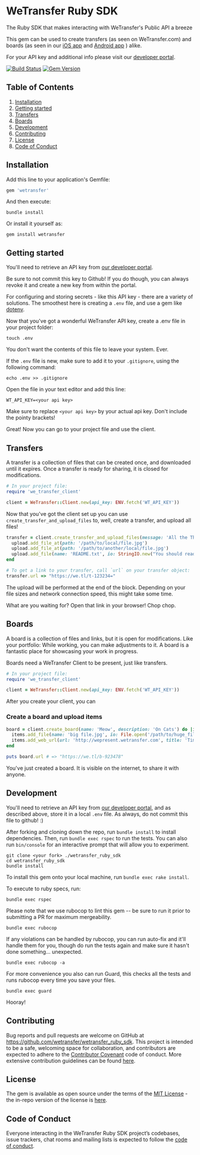 # WeTransfer Ruby SDK

The Ruby SDK that makes interacting with WeTransfer's Public API a breeze

This gem can be used to create transfers (as seen on WeTransfer.com) and boards (as seen in our [iOS app](https://itunes.apple.com/app/apple-store/id765359021?pt=10422800&ct=wetransfer-developer-portal&mt=8) and [Android app](https://play.google.com/store/apps/details?id=com.wetransfer.app.live&referrer=utm_source%3Dwetransfer%26utm_medium%3Ddeveloper-portal) ) alike.

For your API key and additional info please visit our [developer portal](https://developers.wetransfer.com).

[![Build Status](https://travis-ci.com/WeTransfer/wetransfer_ruby_sdk.svg?token=fYsuJT8hjJt2hyWqaLsM&branch=master)](https://travis-ci.com/WeTransfer/wetransfer_ruby_sdk) [![Gem Version](https://badge.fury.io/rb/wetransfer.svg)](https://badge.fury.io/rb/wetransfer)

## Table of Contents

1. [Installation](#installation)
1. [Getting started](#getting-started)
1. [Transfers](#transfers)
1. [Boards](#boards)
1. [Development](#development)
1. [Contributing](#contributing)
1. [License](#license)
1. [Code of Conduct](#code-of-conduct)

## Installation

Add this line to your application's Gemfile:

```ruby
gem 'wetransfer'
```

And then execute:

    bundle install

Or install it yourself as:

    gem install wetransfer

## Getting started

You'll need to retrieve an API key from [our developer portal](https://developers.wetransfer.com).

Be sure to not commit this key to Github! If you do though, you can always revoke it and create a new key from within the portal.

For configuring and storing secrets - like this API key - there are a variety of solutions. The smoothest here is creating a `.env` file, and use a gem like [dotenv](https://github.com/bkeepers/dotenv).

Now that you've got a wonderful WeTransfer API key, create a .env file in your project folder:

    touch .env

You don't want the contents of this file to leave your system. Ever.

If the `.env` file is new, make sure to add it to your `.gitignore`, using the following command:

    echo .env >> .gitignore

Open the file in your text editor and add this line:

    WT_API_KEY=<your api key>

Make sure to replace `<your api key>` by your actual api key. Don't include the pointy brackets!

Great! Now you can go to your project file and use the client.

## Transfers

A transfer is a collection of files that can be created once, and downloaded until it expires. Once a transfer is ready for sharing, it is closed for modifications.

```ruby
# In your project file:
require 'we_transfer_client'

client = WeTransfer::Client.new(api_key: ENV.fetch('WT_API_KEY'))
```

Now that you've got the client set up you can use  `create_transfer_and_upload_files` to, well, create a transfer, and upload all files!

```ruby
transfer = client.create_transfer_and_upload_files(message: 'All the Things') do |upload|
  upload.add_file_at(path: '/path/to/local/file.jpg')
  upload.add_file_at(path: '/path/to/another/local/file.jpg')
  upload.add_file(name: 'README.txt', io: StringIO.new("You should read All the Things!"))
end

# To get a link to your transfer, call `url` on your transfer object:
transfer.url => "https://we.tl/t-123234="
```

The upload will be performed at the end of the block. Depending on your file sizes and network connection speed, this might take some time.

What are you waiting for? Open that link in your browser! Chop chop.

## Boards

A board is a collection of files and links, but it is open for modifications. Like your portfolio: While working, you can make adjustments to it. A board is a fantastic place for showcasing your work in progress.

Boards need a WeTransfer Client to be present, just like transfers.

```ruby
# In your project file:
require 'we_transfer_client'

client = WeTransfer::Client.new(api_key: ENV.fetch('WT_API_KEY'))
```

After you create your client, you can

### Create a board and upload items


```ruby
board = client.create_board(name: 'Meow', description: 'On Cats') do |items|
  items.add_file(name: 'big file.jpg', io: File.open('/path/to/huge_file.jpg', 'rb')items.add_file_at(path: '/path/to/another/file.txt')
  items.add_web_url(url: 'http://wepresent.wetransfer.com', title: 'Time well spent')
end

puts board.url # => "https://we.tl/b-923478"
```

You've just created a board. It is visible on the internet, to share it with anyone.

## Development

You'll need to retrieve an API key from [our developer portal](https://developers.wetransfer.com), and as described above, store it in a local `.env` file. As always, do not commit this file to github! :)

After forking and cloning down the repo, run `bundle install` to install dependencies. Then, run `bundle exec rspec` to run the tests. You can also run `bin/console` for an interactive prompt that will allow you to experiment.

    git clone <your fork> ./wetransfer_ruby_sdk
    cd wetransfer_ruby_sdk
    bundle install

To install this gem onto your local machine, run `bundle exec rake install`.

To execute to ruby specs, run:

    bundle exec rspec

Please note that we use rubocop to lint this gem -- be sure to run it prior to submitting a PR for maximum mergeability.

    bundle exec rubocop

If any violations can be handled by rubocop, you can run auto-fix and it'll handle them for you, though do run the tests again and make sure it hasn't done something... unexpected.

    bundle exec rubocop -a

For more convenience you also can run Guard, this checks all the tests and runs rubocop every time you save your files.

    bundle exec guard

Hooray!

## Contributing

Bug reports and pull requests are welcome on GitHub at https://github.com/wetransfer/wetransfer_ruby_sdk. This project is intended to be a safe, welcoming space for collaboration, and contributors are expected to adhere to the [Contributor Covenant](http://contributor-covenant.org) code of conduct. More extensive contribution guidelines can be found [here](https://github.com/WeTransfer/wetransfer_ruby_sdk/blob/master/.github/CONTRIBUTING.md).

## License

The gem is available as open source under the terms of the [MIT License](https://opensource.org/licenses/MIT) - the in-repo version of the license is [here](https://github.com/WeTransfer/wetransfer_ruby_sdk/blob/master/LICENSE.txt).

## Code of Conduct

Everyone interacting in the WeTransfer Ruby SDK project’s codebases, issue trackers, chat rooms and mailing lists is expected to follow the [code of conduct](https://github.com/WeTransfer/wetransfer_ruby_sdk/blob/master/.github/CODE_OF_CONDUCT.md).
